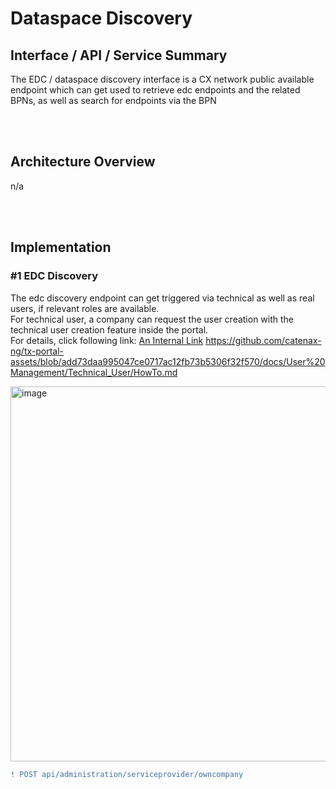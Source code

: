 # Dataspace Discovery

## Interface / API / Service Summary
The EDC / dataspace discovery interface is a CX network public available endpoint which can get used to retrieve edc endpoints and the related BPNs, as well as search for endpoints via the BPN

<br>
<br>

## Architecture Overview

n/a

<br>
<br>

## Implementation

### #1 EDC Discovery
The edc discovery endpoint can get triggered via technical as well as real users, if relevant roles are available.  
For technical user, a company can request the user creation with the technical user creation feature inside the portal.  
For details, click following link: 
[An Internal Link](/User%20Management/Technical_User/HowTo.md)
https://github.com/catenax-ng/tx-portal-assets/blob/add73daa995047ce0717ac12fb73b5306f32f570/docs/User%20Management/Technical_User/HowTo.md
<br>

<img width="600" alt="image" src="https://user-images.githubusercontent.com/94133633/211172164-f552814c-4212-4936-9c52-a8f7df3622df.png">

<br>

```diff
! POST api/administration/serviceprovider/owncompany
```

<br>
<br>
